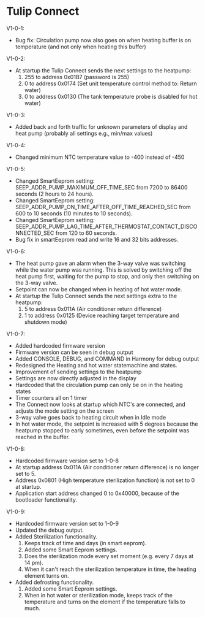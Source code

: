 # Tulip Connect

V1-0-1:
- Bug fix: Circulation pump now also goes on when heating buffer is on temperature (and not only when heating this buffer)

V1-0-2:
- At startup the Tulip Connect sends the next settings to the heatpump:
	1. 255 to address 0x01B7 (password is 255)
	2. 0   to address 0x0174 (Set unit temperature control method to: Return water)
	3. 0   to address 0x0130 (The tank temperature probe is disabled for hot water)
	
V1-0-3:
- Added back and forth traffic for unknown parameters of display and heat pump (probably all settings e.g., min/max values)

V1-0-4:
- Changed minimum NTC temperature value to -400 instead of -450 

V1-0-5:
- Changed SmartEeprom setting: SEEP_ADDR_PUMP_MAXIMUM_OFF_TIME_SEC from 7200 to 86400 seconds (2 hours to 24 hours).
- Changed SmartEeprom setting: SEEP_ADDR_PUMP_ON_TIME_AFTER_OFF_TIME_REACHED_SEC from 600 to 10 seconds (10 minutes to 10 seconds).
- Changed SmartEeprom setting: SEEP_ADDR_PUMP_LAG_TIME_AFTER_THERMOSTAT_CONTACT_DISCONNECTED_SEC from 120 to 60 seconds.
- Bug fix in smartEeprom read and write 16 and 32 bits addresses.

V1-0-6:
- The heat pump gave an alarm when the 3-way valve was switching while the water pump was running. 
  This is solved by switching off the heat pump first, waiting for the pump to stop, and only then switching on the 3-way valve.  
- Setpoint can now be changed when in heating of hot water mode.
- At startup the Tulip Connect sends the next settings extra to the heatpump:
	1. 5   to address 0x011A (Air conditioner return difference)
	2. 1   to address 0x0125 (Device reaching target temperature and shutdown mode)
	
V1-0-7:
- Added hardcoded firmware version
- Firmware version can be seen in debug output
- Added CONSOLE, DEBUG, and COMMAND in Harmony for debug output
- Redesigned the Heating and hot water statemachine and states. 
- Improvement of sending settings to the heatpump
- Settings are now directly adjusted in the display
- Hardcoded that the circulation pump can only be on in the heating states
- Timer counters all on 1 timer
- The Connect now looks at startup which NTC's are connected, and adjusts the mode setting on the screen
- 3-way valve goes back to heating circuit when in Idle mode
- In hot water mode, the setpoint is increased with 5 degrees because the heatpump stopped to early sometimes, even before the setpoint was reached in the buffer. 

V1-0-8:
- Hardcoded firmware version set to 1-0-8
- At startup address 0x011A (Air conditioner return difference) is no longer set to 5.
- Address 0x0801 (High temperature sterilization function) is not set to 0 at startup. 
- Application start address changed 0 to 0x40000, because of the bootloader functionality. 

V1-0-9:
- Hardcoded firmware version set to 1-0-9
- Updated the debug output.
- Added Sterilization functionality.
	1. Keeps track of time and days (in smart eeprom).
	2. Added some Smart Eeprom settings.
	3. Does the sterilization mode every set moment (e.g. every 7 days at 14 pm). 
	4. When it can't reach the sterilization temperature in time, the heating element turns on.
- Added defrosting functionality.
	1. Added some Smart Eeprom settings.
	2. When in hot water or sterilization mode, keeps track of the temperature and turns on the element if the temperature falls to much.
